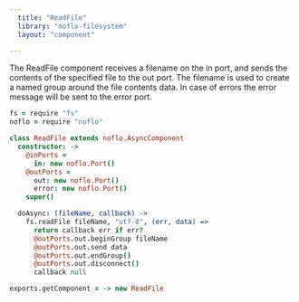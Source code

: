 ```yaml
---
  title: "ReadFile"
  library: "noflo-filesystem"
  layout: "component"

---
```

The ReadFile component receives a filename on the in port, and
sends the contents of the specified file to the out port. The filename
is used to create a named group around the file contents data. In case
of errors the error message will be sent to the error port.


```coffeescript
fs = require "fs"
noflo = require "noflo"

class ReadFile extends noflo.AsyncComponent
  constructor: ->
    @inPorts =
      in: new noflo.Port()
    @outPorts =
      out: new noflo.Port()
      error: new noflo.Port()
    super()

  doAsync: (fileName, callback) ->
    fs.readFile fileName, "utf-8", (err, data) =>
      return callback err if err?
      @outPorts.out.beginGroup fileName
      @outPorts.out.send data
      @outPorts.out.endGroup()
      @outPorts.out.disconnect()
      callback null

exports.getComponent = -> new ReadFile

```
